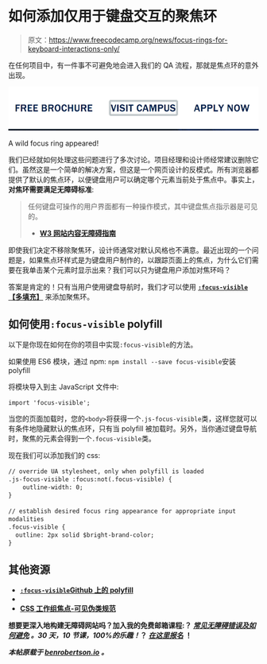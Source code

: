 # 如何添加仅用于键盘交互的聚焦环

> 原文：<https://www.freecodecamp.org/news/focus-rings-for-keyboard-interactions-only/>

在任何项目中，有一件事不可避免地会进入我们的 QA 流程，那就是焦点环的意外出现。

![focus-ring](img/425cbbdf371a4d22318f2ba95536ca4e.png)

A wild focus ring appeared!

我们已经就如何处理这些问题进行了多次讨论。项目经理和设计师经常建议删除它们。虽然这是一个简单的解决方案，但这是一个网页设计的反模式。所有浏览器都提供了默认的焦点环，以便键盘用户可以确定哪个元素当前处于焦点中。事实上，**对焦环需要满足无障碍标准**:

> 任何键盘可操作的用户界面都有一种操作模式，其中键盘焦点指示器是可见的。
> - [**W3 网站内容无障碍指南**](https://www.w3.org/TR/WCAG21/#focus-visible)

即使我们决定不移除聚焦环，设计师通常对默认风格也不满意。最近出现的一个问题是，如果焦点环样式是为键盘用户制作的，以跟踪页面上的焦点，为什么它们需要在我单击某个元素时显示出来？我们可以只为键盘用户添加对焦环吗？

答案是肯定的！只有当用户使用键盘导航时，我们才可以使用 [**`:focus-visible`【多填充】**](https://github.com/WICG/focus-visible) 来添加聚焦环。

## **如何使用`:focus-visible` polyfill**

以下是你现在如何在你的项目中实现`:focus-visible`的方法。

如果使用 ES6 模块，通过 npm: `npm install --save focus-visible`安装 polyfill

将模块导入到主 JavaScript 文件中:

```
import 'focus-visible'; 
```

当您的页面加载时，您的`<body>`将获得一个`.js-focus-visible`类，这样您就可以有条件地隐藏默认的焦点环，只有当 polyfill 被加载时。另外，当你通过键盘导航时，聚焦的元素会得到一个`.focus-visible`类。

现在我们可以添加我们的 css:

```
// override UA stylesheet, only when polyfill is loaded
.js-focus-visible :focus:not(.focus-visible) {
    outline-width: 0;
}

// establish desired focus ring appearance for appropriate input modalities
.focus-visible {
  outline: 2px solid $bright-brand-color;
} 
```

## **其他资源**

*   [**`:focus-visible`Github 上的 polyfill**](https://github.com/WICG/focus-visible)
*   [](https://www.youtube.com/watch?v=ilj2P5-5CjI&feature=youtu.be)
*   **[**CSS 工作组焦点-可见伪类规范**](https://drafts.csswg.org/selectors-4/#the-focus-visible-pseudo)**

**想要更深入地构建无障碍网站吗？加入我的免费邮箱课程:？ *[**常见无障碍错误及如何避免**](https://benrobertson.io/courses/common-accessibility-mistakes/) 。30 天，10 节课，100%的乐趣！*？ [***在这里报名***](https://benrobertson.io/courses/common-accessibility-mistakes/) ！**

***本帖原载于 [benrobertson.io](https://benrobertson.io/accessibility/focus-ring-keyboard-only) 。***